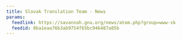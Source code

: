 ```yaml
---
title: Slovak Translation Team - News
params:
  feedlink: https://savannah.gnu.org/news/atom.php?group=www-sk
  feedid: 0ba1eaa76b3ab9754f65bc946487a85b
---
```

